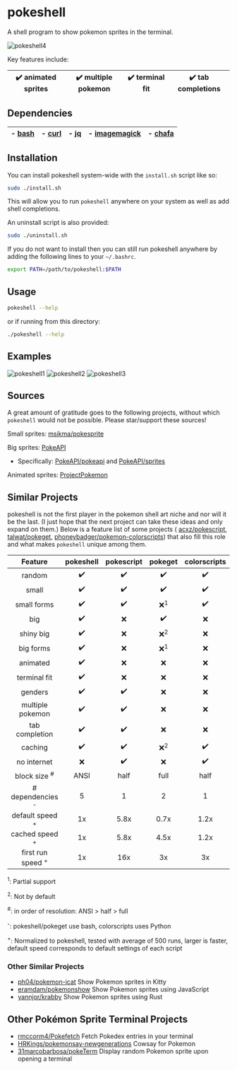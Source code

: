 # pokeshell
A shell program to show pokemon sprites in the terminal.

![pokeshell4](https://user-images.githubusercontent.com/17132214/157562228-6ee73b46-9287-45de-823b-e7c43001b00e.gif)

Key features include:

| ✔️ animated sprites | ✔️ multiple pokemon | ✔️ terminal fit | ✔️ tab completions |
|:-:|:-:|:-:|:-:|

## Dependencies

| - [bash](https://www.gnu.org/software/bash/) | - [curl](https://curl.se/) | - [jq](https://stedolan.github.io/jq/) | - [imagemagick](https://imagemagick.org/) | - [chafa](https://github.com/hpjansson/chafa/) |
|:-:|:-:|:-:|:-:|:-:|

## Installation

You can install pokeshell system-wide with the `install.sh` script like so:
```bash
sudo ./install.sh
```

This will allow you to run `pokeshell` anywhere on your system as well as add
shell completions.

An uninstall script is also provided:
```bash
sudo ./uninstall.sh
```

If you do not want to install then you can still run pokeshell anywhere
by adding the following lines to your `~/.bashrc`.

```bash
export PATH=/path/to/pokeshell:$PATH
```

## Usage

```bash
pokeshell --help
```

or if running from this directory:
```bash
./pokeshell --help
```

## Examples
![pokeshell1](https://user-images.githubusercontent.com/17132214/157558398-580213fa-3f46-4332-a24e-71bab1c4d033.png)
![pokeshell2](https://user-images.githubusercontent.com/17132214/157558403-8b83eb3d-4e54-44af-b05e-e3cb9a0d1ab3.png)
![pokeshell3](https://user-images.githubusercontent.com/17132214/157558404-ca22357f-7d21-41b4-9cad-282c863205f5.png)

## Sources
A great amount of gratitude goes to the following projects, without which
`pokeshell` would not be possible. Please star/support these sources!

Small sprites: [msikma/pokesprite](https://github.com/msikma/pokesprite)

Big sprites: [PokeAPI](https://pokeapi.co/)
- Specifically: [PokeAPI/pokeapi](https://github.com/PokeAPI/pokeapi) and [PokeAPI/sprites](https://github.com/PokeAPI/sprites)

Animated sprites: [ProjectPokemon](https://projectpokemon.org/home/docs/spriteindex_148)

## Similar Projects
pokeshell is not the first player in the pokemon shell art niche and nor will it
be the last. (I just hope that the next project can take these ideas and only
expand on them.) Below is a feature list of some projects (
[acxz/pokescript](https://github.com/acxz/pokescript),
[talwat/pokeget](https://github.com/talwat/pokeget),
[phoneybadger/pokemon-colorscripts](https://gitlab.com/phoneybadger/pokemon-colorscripts))
that also fill this role and what makes `pokeshell` unique among them.

| **Feature**      | **pokeshell** | **pokescript** | **pokeget** | **colorscripts** |
|:----------------:|:-------------:|:--------------:|:-----------:|:----------------:|
| random           | ✔️            | ✔️               | ✔️           | ✔️                |
| small            | ✔️            | ✔️               | ✔️           | ✔️                |
| small forms      | ✔️            | ✔️               | ❌<sup>1</sup>| ✔️             |
| big              | ✔️            | ❌              | ✔️           | ❌               |
| shiny big        | ✔️            | ❌              | ❌<sup>2</sup>| ❌             |
| big forms        | ✔️            | ❌              | ❌<sup>1</sup>| ❌             |
| animated         | ✔️            | ❌              | ❌          | ❌               |
| terminal fit     | ✔️            | ❌              | ❌          | ❌               |
| genders          | ✔️            | ✔️               | ❌          | ❌               |
| multiple pokemon | ✔️            | ✔️               | ❌          | ❌               |
| tab completion   | ✔️            | ✔️               | ❌          | ❌               |
| caching          | ✔️            | ✔️               | ❌<sup>2</sup>| ✔️              |
| no internet      | ❌           | ✔️               | ❌          | ✔️                |
| block size <sup>#</sup>      | ANSI | half        | full        | half             |
| # dependencies <sup>-</sup>  | 5  | 1             | 2           | 1                |
| default speed <sup>+</sup>   | 1x | 5.8x          | 0.7x        | 1.2x             |
| cached speed <sup>+</sup>    | 1x | 5.8x          | 4.5x        | 1.2x             |
| first run speed <sup>+</sup> | 1x | 16x           | 3x          | 3x               |

<sup>1</sup>: Partial support

<sup>2</sup>: Not by default

<sup>#</sup>: in order of resolution: ANSI > half > full

<sup>-</sup>: pokeshell/pokeget use bash, colorscripts uses Python

<sup>+</sup>: Normalized to pokeshell, tested with average of 500 runs, larger
is faster, default speed corresponds to default settings of each script

### Other Similar Projects
- [ph04/pokemon-icat](https://github.com/ph04/pokemon-icat)
    Show Pokemon sprites in Kitty
- [eramdam/pokemonshow](https://github.com/eramdam/pokemonshow)
    Show Pokemon sprites using JavaScript
- [yannjor/krabby](https://github.com/yannjor/krabby)
    Show Pokemon sprites using Rust

## Other Pokémon Sprite Terminal Projects
- [rmccorm4/Pokefetch](https://github.com/rmccorm4/pokefetch)
    Fetch Pokedex entries in your terminal
- [HRKings/pokemonsay-newgenerations](https://github.com/HRKings/pokemonsay-newgenerations)
    Cowsay for Pokemon
- [31marcobarbosa/pokeTerm](https://github.com/31marcobarbosa/pokeTerm)
    Display random Pokemon sprite upon opening a terminal
